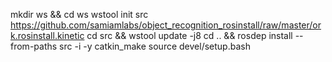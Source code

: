 mkdir ws && cd ws
wstool init src https://github.com/samiamlabs/object_recognition_rosinstall/raw/master/ork.rosinstall.kinetic
cd src && wstool update -j8
cd .. && rosdep install --from-paths src -i -y
catkin_make
source devel/setup.bash
